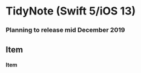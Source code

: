 
# TidyNote (Swift 5/iOS 13) 
### Planning to release mid December 2019

<!--<div align = "center">-->
<!--<img src="Screenshots/image1.png" width="700" />-->
<!--</div>-->



## Item

#### Item
